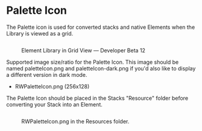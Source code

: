 # Palette Icon

The Palette icon is used for converted stacks and native Elements when the Library is viewed as a grid.&#x20;

<figure><img src="../../../.gitbook/assets/CleanShot 2023-08-05 at 10 .14.04@2x.png" alt=""><figcaption><p>Element Library in Grid View — Developer Beta 12</p></figcaption></figure>

Supported image size/ratio for the Palette Icon. This image should be named paletteIcon.png and paletteIcon-dark.png if you'd also like to display a different version in dark mode.

* RWPaletteIcon.png (256x128)

The Palette Icon should be placed in the Stacks "Resource" folder before converting your Stack into an Element.&#x20;

<figure><img src="../../../.gitbook/assets/CleanShot 2023-08-05 at 10 .17.45@2x.png" alt=""><figcaption><p>RWPaletteIcon.png in the Resources folder.</p></figcaption></figure>
